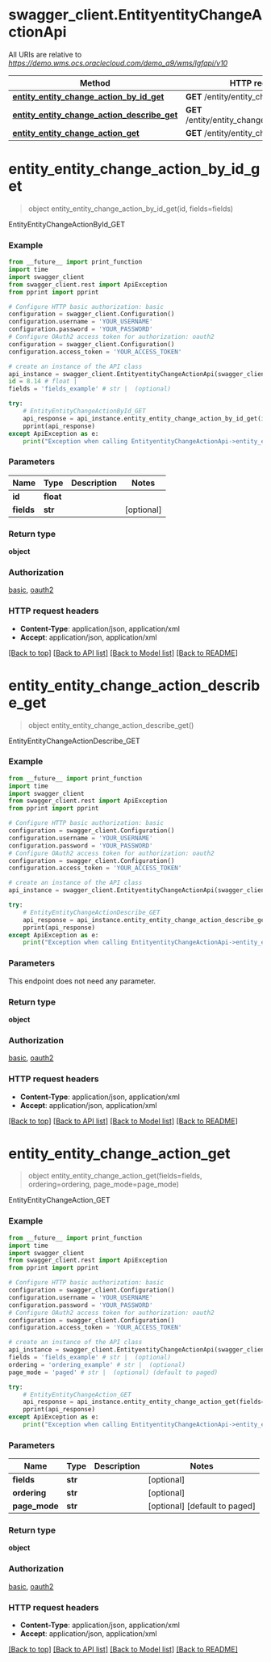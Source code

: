 # swagger_client.EntityentityChangeActionApi

All URIs are relative to *https://demo.wms.ocs.oraclecloud.com/demo_a9/wms/lgfapi/v10*

Method | HTTP request | Description
------------- | ------------- | -------------
[**entity_entity_change_action_by_id_get**](EntityentityChangeActionApi.md#entity_entity_change_action_by_id_get) | **GET** /entity/entity_change_action/{id} | EntityEntityChangeActionById_GET
[**entity_entity_change_action_describe_get**](EntityentityChangeActionApi.md#entity_entity_change_action_describe_get) | **GET** /entity/entity_change_action/describe | EntityEntityChangeActionDescribe_GET
[**entity_entity_change_action_get**](EntityentityChangeActionApi.md#entity_entity_change_action_get) | **GET** /entity/entity_change_action | EntityEntityChangeAction_GET


# **entity_entity_change_action_by_id_get**
> object entity_entity_change_action_by_id_get(id, fields=fields)

EntityEntityChangeActionById_GET



### Example
```python
from __future__ import print_function
import time
import swagger_client
from swagger_client.rest import ApiException
from pprint import pprint

# Configure HTTP basic authorization: basic
configuration = swagger_client.Configuration()
configuration.username = 'YOUR_USERNAME'
configuration.password = 'YOUR_PASSWORD'
# Configure OAuth2 access token for authorization: oauth2
configuration = swagger_client.Configuration()
configuration.access_token = 'YOUR_ACCESS_TOKEN'

# create an instance of the API class
api_instance = swagger_client.EntityentityChangeActionApi(swagger_client.ApiClient(configuration))
id = 8.14 # float | 
fields = 'fields_example' # str |  (optional)

try:
    # EntityEntityChangeActionById_GET
    api_response = api_instance.entity_entity_change_action_by_id_get(id, fields=fields)
    pprint(api_response)
except ApiException as e:
    print("Exception when calling EntityentityChangeActionApi->entity_entity_change_action_by_id_get: %s\n" % e)
```

### Parameters

Name | Type | Description  | Notes
------------- | ------------- | ------------- | -------------
 **id** | **float**|  | 
 **fields** | **str**|  | [optional] 

### Return type

**object**

### Authorization

[basic](../README.md#basic), [oauth2](../README.md#oauth2)

### HTTP request headers

 - **Content-Type**: application/json, application/xml
 - **Accept**: application/json, application/xml

[[Back to top]](#) [[Back to API list]](../README.md#documentation-for-api-endpoints) [[Back to Model list]](../README.md#documentation-for-models) [[Back to README]](../README.md)

# **entity_entity_change_action_describe_get**
> object entity_entity_change_action_describe_get()

EntityEntityChangeActionDescribe_GET



### Example
```python
from __future__ import print_function
import time
import swagger_client
from swagger_client.rest import ApiException
from pprint import pprint

# Configure HTTP basic authorization: basic
configuration = swagger_client.Configuration()
configuration.username = 'YOUR_USERNAME'
configuration.password = 'YOUR_PASSWORD'
# Configure OAuth2 access token for authorization: oauth2
configuration = swagger_client.Configuration()
configuration.access_token = 'YOUR_ACCESS_TOKEN'

# create an instance of the API class
api_instance = swagger_client.EntityentityChangeActionApi(swagger_client.ApiClient(configuration))

try:
    # EntityEntityChangeActionDescribe_GET
    api_response = api_instance.entity_entity_change_action_describe_get()
    pprint(api_response)
except ApiException as e:
    print("Exception when calling EntityentityChangeActionApi->entity_entity_change_action_describe_get: %s\n" % e)
```

### Parameters
This endpoint does not need any parameter.

### Return type

**object**

### Authorization

[basic](../README.md#basic), [oauth2](../README.md#oauth2)

### HTTP request headers

 - **Content-Type**: application/json, application/xml
 - **Accept**: application/json, application/xml

[[Back to top]](#) [[Back to API list]](../README.md#documentation-for-api-endpoints) [[Back to Model list]](../README.md#documentation-for-models) [[Back to README]](../README.md)

# **entity_entity_change_action_get**
> object entity_entity_change_action_get(fields=fields, ordering=ordering, page_mode=page_mode)

EntityEntityChangeAction_GET



### Example
```python
from __future__ import print_function
import time
import swagger_client
from swagger_client.rest import ApiException
from pprint import pprint

# Configure HTTP basic authorization: basic
configuration = swagger_client.Configuration()
configuration.username = 'YOUR_USERNAME'
configuration.password = 'YOUR_PASSWORD'
# Configure OAuth2 access token for authorization: oauth2
configuration = swagger_client.Configuration()
configuration.access_token = 'YOUR_ACCESS_TOKEN'

# create an instance of the API class
api_instance = swagger_client.EntityentityChangeActionApi(swagger_client.ApiClient(configuration))
fields = 'fields_example' # str |  (optional)
ordering = 'ordering_example' # str |  (optional)
page_mode = 'paged' # str |  (optional) (default to paged)

try:
    # EntityEntityChangeAction_GET
    api_response = api_instance.entity_entity_change_action_get(fields=fields, ordering=ordering, page_mode=page_mode)
    pprint(api_response)
except ApiException as e:
    print("Exception when calling EntityentityChangeActionApi->entity_entity_change_action_get: %s\n" % e)
```

### Parameters

Name | Type | Description  | Notes
------------- | ------------- | ------------- | -------------
 **fields** | **str**|  | [optional] 
 **ordering** | **str**|  | [optional] 
 **page_mode** | **str**|  | [optional] [default to paged]

### Return type

**object**

### Authorization

[basic](../README.md#basic), [oauth2](../README.md#oauth2)

### HTTP request headers

 - **Content-Type**: application/json, application/xml
 - **Accept**: application/json, application/xml

[[Back to top]](#) [[Back to API list]](../README.md#documentation-for-api-endpoints) [[Back to Model list]](../README.md#documentation-for-models) [[Back to README]](../README.md)

